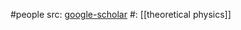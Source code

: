#people 
src: [google-scholar](https://scholar.google.com/citations?user=Y7r_V5YAAAAJ&hl=en) 
#: [[theoretical physics]] 

